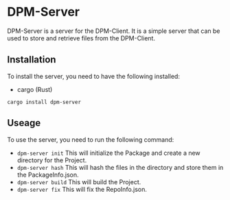 # DPM-Server
DPM-Server is a server for the DPM-Client. It is a simple server that can be used to store and retrieve files from the DPM-Client.

## Installation
To install the server, you need to have the following installed:
- cargo (Rust)
```
cargo install dpm-server
```

## Useage
To use the server, you need to run the following command:
- ```dpm-server init``` This will initialize the Package and create a new directory for the Project.
- ```dpm-server hash``` This will hash the files in the directory and store them in the PackageInfo.json.
- ```dpm-server build``` This will build the Project.
- ```dpm-server fix``` This will fix the RepoInfo.json.
